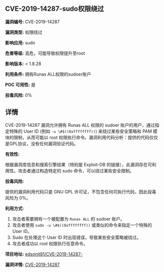 ## CVE-2019-14287-sudo权限绕过

**漏洞编号:** CVE-2019-14287

**漏洞类型:** 权限绕过

**影响应用:** sudo

**危害等级:** 高危，可能导致权限提升至root

**影响版本:** < 1.8.28

**利用条件:** 拥有Runas ALL权限的sudoer账户

**POC 可用性:** 是

**投毒风险:** 0%

## 详情

CVE-2019-14287 漏洞允许拥有 Runas ALL 权限的 sudoer 账户的用户，通过指定特殊的 User ID (例如 `-u \#$((0xffffffff))`) 来绕过某些安全策略和 PAM 模块的限制，从而可能以 root 权限执行命令。漏洞利用代码分析：提供的代码仅仅是GPL协议，没有任何漏洞验证代码。

**有效性:**

根据漏洞库信息和搜索引擎结果（特别是 Exploit-DB 的链接），此漏洞存在可利用性。攻击者通过构造特定的 sudo 命令，可以绕过某些安全限制。

**投毒风险:**

提供的漏洞利用代码只是 GNU GPL 许可证，不包含任何可执行代码，因此投毒风险为 0%。

**利用方式:**

1.  攻击者需要拥有一个被配置为 `Runas ALL` 的 sudoer 账户。
2.  攻击者使用 `sudo -u \#$((0xffffffff))` 或类似的命令来指定一个特殊的 User ID。
3.  Sudo 在处理这个 User ID 时出现错误，导致某些安全策略被绕过。
4.  攻击者成功以 root 权限执行任意命令。

**项目地址:** [edsonjt81/CVE-2019-14287-](https://github.com/edsonjt81/CVE-2019-14287-)

**漏洞详情:** [CVE-2019-14287](https://nvd.nist.gov/vuln/detail/CVE-2019-14287)